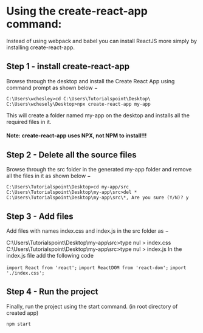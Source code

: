 # Using the create-react-app command: 
Instead of using webpack and babel you can install ReactJS more simply by installing create-react-app.

## Step 1 - install create-react-app
Browse through the desktop and install the Create React App using command prompt as shown below −

`C:\Users\wchesley>cd C:\Users\Tutorialspoint\Desktop\`
`C:\Users\wchesely\Desktop>npx create-react-app my-app`

This will create a folder named my-app on the desktop and installs all the required files in it.

#### Note: create-react-app uses NPX, not NPM to install!!!

## Step 2 - Delete all the source files
Browse through the src folder in the generated my-app folder and remove all the files in it as shown below −

`C:\Users\Tutorialspoint\Desktop>cd my-app/src`
`C:\Users\Tutorialspoint\Desktop\my-app\src>del * `
`C:\Users\Tutorialspoint\Desktop\my-app\src\*, Are you sure (Y/N)? y`

## Step 3 - Add files
Add files with names index.css and index.js in the src folder as −

C:\Users\Tutorialspoint\Desktop\my-app\src>type nul > index.css
C:\Users\Tutorialspoint\Desktop\my-app\src>type nul > index.js
In the index.js file add the following code

`import React from 'react';`
`import ReactDOM from 'react-dom';`
`import './index.css';`

## Step 4 - Run the project
Finally, run the project using the start command. (in root directory of created app)

`npm start`
